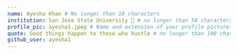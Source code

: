 ```yaml
---
name: Ayesha Khan # No longer than 18 characters
institution: San Jose State University 🚩 # no longer than 58 characters
profile_pic: ayesha1.jpeg # Name and extension of your profile picture(ex. mona.png)
quote: Good things happen to those who hustle # no longer than 100 characters
github_user: ayesha1
---
```

